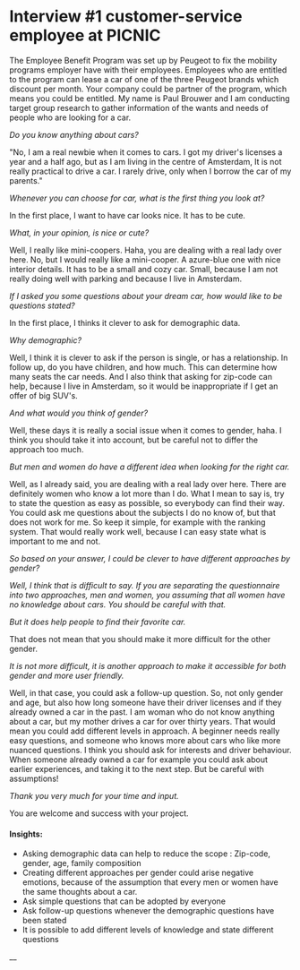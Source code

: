 # Interview \#1 customer-service employee at PICNIC

The Employee Benefit Program was set up by Peugeot to fix the mobility programs employer have with their employees. Employees who are entitled to the program can lease a car of one of the three Peugeot brands which discount per month. Your company could be partner of the program, which means you could be entitled. My name is Paul Brouwer and I am conducting target group research to gather information of the wants and needs of people who are looking for a car. 

_Do you know anything about cars?_

"No, I am a real newbie when it comes to cars. I got my driver's licenses a year and a half ago, but as I am living in the centre of Amsterdam, It is not really practical to drive a car. I rarely drive, only when I borrow the car of my parents."

_Whenever you can choose for car, what is the first thing you look at?_

In the first place, I want to have car looks nice. It has to be cute. 

_What, in your opinion, is nice or cute?_

Well, I really like mini-coopers. Haha, you are dealing with a real lady over here. No, but I would really like a mini-cooper. A azure-blue one with nice interior details. It has to be a small and cozy car. Small, because I am not really doing well with parking and because I live in Amsterdam. 

_If I asked you some questions about your dream car, how would like to be questions stated?_

In the first place, I thinks it clever to ask for demographic data.

_Why demographic?_

Well, I think it is clever to ask if the person is single, or has a relationship. In follow up, do you have children, and how much. This can determine how many seats the car needs. And I also think that asking for zip-code can help, because I live in Amsterdam, so it would be inappropriate if I get an offer of big SUV's.  

_And what would you think of gender?_

Well, these days it is really a social issue when it comes to gender, haha. I think you should take it into account, but be careful not to differ the approach too much. 

_But men and women do have a different idea when looking for the right car._

Well, as I already said, you are dealing with a real lady over here. There are definitely women who know a lot more than I do. What I mean to say is, try to state the question as easy as possible, so everybody can find their way. You could ask me questions about the subjects I do no know of, but that does not work for me. So keep it simple, for example with the ranking system. That would really work well, because I can easy state what is important to me and not. 

_So based on your answer, I could be clever to have different approaches by gender?_

_Well, I think that is difficult to say. If you are separating the questionnaire into two approaches, men and women, you assuming that all women have no knowledge about cars. You should be careful with that._ 

_But it does help people to find their favorite car._

That does not mean that you should make it more difficult for the other gender.

_It is not more difficult, it is another approach to make it accessible for both gender and more user friendly._ 

Well, in that case, you could ask a follow-up question. So, not only gender and age, but also how long someone have their driver licenses and if they already owned a car in the past. I am woman who do not know anything about a car, but my mother drives a car for over thirty years. That would mean you could add different levels in approach. A beginner needs really easy questions, and someone who knows more about cars who like more nuanced questions. I think you should ask for interests and driver behaviour. When someone already owned a car for example you could ask about earlier experiences, and taking it to the next step. But be careful with assumptions!

_Thank you very much for your time and input._

You are welcome and success with your project.



#### Insights:

* Asking demographic data can help to reduce the scope : Zip-code, gender, age, family composition
* Creating different approaches per gender could arise negative emotions, because of the assumption that every men or women have the same thoughts about a car. 
* Ask simple questions that can be adopted by everyone
* Ask follow-up questions whenever the demographic questions have been stated
* It is possible to add different levels of knowledge and state different questions 



\_\_















